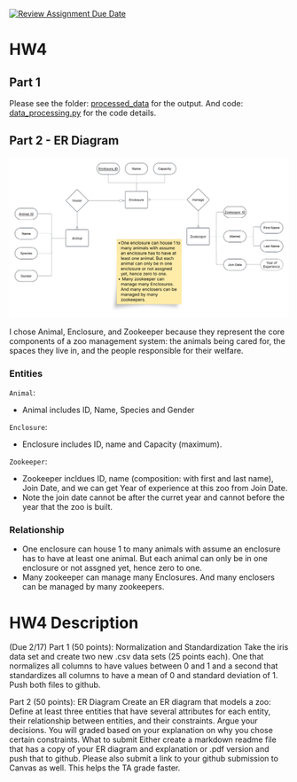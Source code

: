 [![Review Assignment Due Date](https://classroom.github.com/assets/deadline-readme-button-22041afd0340ce965d47ae6ef1cefeee28c7c493a6346c4f15d667ab976d596c.svg)](https://classroom.github.com/a/hiWoDjT-)
# HW4
## Part 1 
Please see the folder: [processed_data](./processed_data/) for the output. And code: [data_processing.py](data_processing.py) for the code details.
## Part 2 - ER Diagram
![ER_diagram](image/ER_Diagram_zoo.png)

I chose Animal, Enclosure, and Zookeeper because they represent the core components of a zoo management system: the animals being cared for, the spaces they live in, and the people responsible for their welfare.

### Entities
`Animal`:
- Animal includes ID, Name, Species and Gender

`Enclosure`:
- Enclosure includes ID, name and Capacity (maximum).

`Zookeeper`:
- Zookeeper incldues ID, name (composition: with first and last name), Join Date, and we can get Year of experience at this zoo from Join Date.
- Note the join date cannot be after the curret year and cannot before the year that the zoo is built.

### Relationship

- One enclosure can house 1 to many animals with assume an enclosure has to have at least one animal. But each animal can only be in one enclosure or not assgned yet, hence zero to one.
- Many zookeeper can manage many Enclosures. And many enclosers can be managed by many zookeepers.
  
# HW4 Description
(Due 2/17)
Part 1 (50 points): Normalization and Standardization 
Take the iris data set and create two new .csv data sets (25 points each). One that normalizes all columns to have values between 0 and 1 and a second that standardizes all columns to have a mean of 0 and standard deviation of 1.
Push both files to github. 

Part 2 (50 points): ER Diagram 
Create an ER diagram that models a zoo:
Define at least three entities that have several attributes for each entity, their relationship between entities, and their constraints. Argue your decisions. You will graded based on your explanation on why you chose certain constraints. 
What to submit 
Either create a markdown readme file that has a copy of your ER diagram and explanation or .pdf version and push that to github.
Please also submit a link to your github submission to Canvas as well. This helps the TA grade faster. 